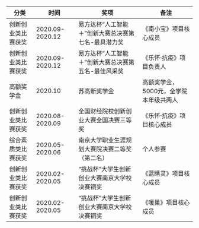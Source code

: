 | 分类               | 时间            | 奖项                                                | 备注                                   |
| ------------------ | --------------- | --------------------------------------------------- | -------------------------------------- |
| 创新创业类比赛获奖 | 2020.09-2020.12 | 易方达杯“人工智能＋”创新大赛总决赛第七名-最具潜力奖 | 《南小宝》项目核心成员                 |
| 创新创业类比赛获奖 | 2020.09-2020.12 | 易方达杯“人工智能＋”创新大赛总决赛第五名-最佳风采奖 | 《乐怀·抗疫》项目负责人                |
| 高额奖学金         | 2020.10         | 苏高新奖学金                                        | 高额奖学金，5000元，全学院本年级共两人 |
| 创新创业类比赛获奖 | 2020.08-2020.09 | 全国财经院校创新创业大赛全国决赛三等奖              | 《乐怀·抗疫》项目核心成员              |
| 综合素质类比赛获奖 | 2020.05-2020.06 | 南京大学职业生涯规划大赛院决赛二等奖（第二名）      | 个人参赛                               |
| 创新创业类比赛获奖 | 2020.02-2020.05 | “挑战杯”大学生创新创业大赛南京大学校决赛铜奖        | 《蓝睛灵》项目核心成员                 |
| 创新创业类比赛获奖 | 2020.02-2020.05 | “挑战杯”大学生创新创业大赛南京大学校决赛铜奖        | 《暖巢》项目核心成员                   |